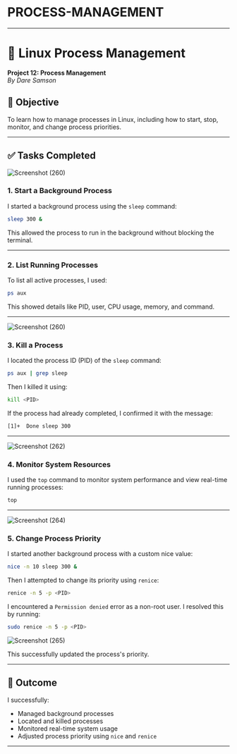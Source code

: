 # PROCESS-MANAGEMENT
---

# 🧠 Linux Process Management  
**Project 12: Process Management**  
*By Dare Samson*

## 🎯 Objective
To learn how to manage processes in Linux, including how to start, stop, monitor, and change process priorities.

---

## ✅ Tasks Completed
![Screenshot (260)](https://github.com/user-attachments/assets/b93d55b6-df55-46d0-b47f-ddb1e61291b0)

### 1. Start a Background Process
I started a background process using the `sleep` command:

```bash
sleep 300 &
```

This allowed the process to run in the background without blocking the terminal.

---

### 2. List Running Processes
To list all active processes, I used:

```bash
ps aux
```

This showed details like PID, user, CPU usage, memory, and command.

---
![Screenshot (260)](https://github.com/user-attachments/assets/20439105-ae51-49d7-8e57-23a2a29bd9e0)

### 3. Kill a Process
I located the process ID (PID) of the `sleep` command:

```bash
ps aux | grep sleep
```

Then I killed it using:

```bash
kill <PID>
```

If the process had already completed, I confirmed it with the message:
```bash
[1]+  Done sleep 300
```

---
![Screenshot (262)](https://github.com/user-attachments/assets/8029b80d-4b25-4e87-8a9a-16553473d489)

### 4. Monitor System Resources
I used the `top` command to monitor system performance and view real-time running processes:

```bash
top
```

---
![Screenshot (264)](https://github.com/user-attachments/assets/e2b0afb9-c35c-465b-928c-8cb8c48a45ce)

### 5. Change Process Priority
I started another background process with a custom nice value:

```bash
nice -n 10 sleep 300 &
```

Then I attempted to change its priority using `renice`:

```bash
renice -n 5 -p <PID>
```

I encountered a `Permission denied` error as a non-root user. I resolved this by running:

```bash
sudo renice -n 5 -p <PID>
```
![Screenshot (265)](https://github.com/user-attachments/assets/ed7f377a-4d08-4a86-9411-7c921514b994)

This successfully updated the process's priority.

---

## 🚀 Outcome
I successfully:
- Managed background processes  
- Located and killed processes  
- Monitored real-time system usage  
- Adjusted process priority using `nice` and `renice`  

---
